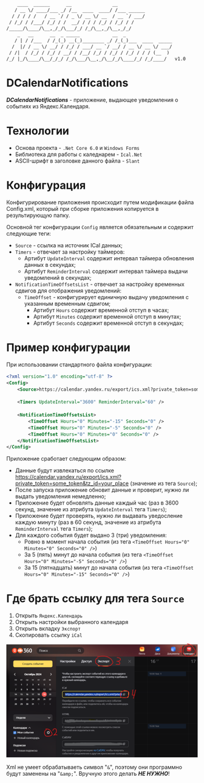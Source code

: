 ﻿```
    ____  ______      __               __                    
   / __ \/ ____/___ _/ /__  ____  ____/ /___ ______          
  / / / / /   / __ `/ / _ \/ __ \/ __  / __ `/ ___/          
 / /_/ / /___/ /_/ / /  __/ / / / /_/ / /_/ / /              
/_____/\____/\__,_/_/\___/_/ /_/\__,_/\__,_/_/               
    _   __      __  _ _____            __  _                 
   / | / /___  / /_(_) __(_)________ _/ /_(_)___  ____  _____
  /  |/ / __ \/ __/ / /_/ / ___/ __ `/ __/ / __ \/ __ \/ ___/
 / /|  / /_/ / /_/ / __/ / /__/ /_/ / /_/ / /_/ / / / (__  ) 
/_/ |_/\____/\__/_/_/ /_/\___/\__,_/\__/_/\____/_/ /_/____/   v1.0
```

# DCalendarNotifications

***DCalendarNotifications*** - приложение, выдающее уведомления о событиях из Яндекс.Календаря.

# Технологии

- Основа проекта - `.Net Core 6.0` и `Windows Forms`
- Библиотека для работы с каледнарем - `Ical.Net`
- ASCII-шрифт в заголовке данного файла - `Slant`

# Конфигурация

Конфигурирование приложения происходит путем модификации файла Config.xml, который при сборке приложения копируется в результирующую папку.

Основной тег конфигурации `Config` является обязательным и содержит следующие теги:
- `Source` - ссылка на источник ICal данных;
- `Timers`  - отвечает за настройку таймеров:
  - Артибут `UpdateInterval` содержит интервал таймера обновления данных в секундах;
  - Артибут `ReminderInterval` содержит интервал таймера выдачи уведомлений в секундах;
- `NotificationTimeOffsetsList` - отвечает за настройку временных сдвигов для отображения уведомлений:
  - `TimeOffset` - конфигурирует единичную выдачу уведомления с указанным временным сдвигом;
    - Артибут `Hours` содержит временной отступ в часах;
    - Артибут `Minutes` содержит временной отступ в минутах;
    - Артибут `Seconds` содержит временной отступ в секундах;

# Пример конфигурации

При использовании стандартного файла конфигурации:

```xml
<?xml version="1.0" encoding="utf-8" ?>
<Config>
    <Source>https://calendar.yandex.ru/export/ics.xml?private_token=some_token&tz_id=your_place</Source>

    <Timers UpdateInterval="3600" ReminderInterval="60" />

    <NotificationTimeOffsetsList>
        <TimeOffset Hours="0" Minutes="-15" Seconds="0" />
        <TimeOffset Hours="0" Minutes="-5" Seconds="0" />
        <TimeOffset Hours="0" Minutes="0" Seconds="0" />
    </NotificationTimeOffsetsList>
</Config>
```

Приложение сработает следующим образом:

- Данные будут извлекаться по ссылке https://calendar.yandex.ru/export/ics.xml?private_token=some_token&tz_id=your_place (значение из тега `Source`);
- После запуска приложение обновит данные и проверит, нужно ли выдать уведомления немедленно;
- Приложение будет обновлять данные каждый час (раз в 3600 секунд, значение из атрибута `UpdateInterval` тега `Timers`);
- Приложение будет проверять, нужно ли выдавать уведосление каждую минуту (раз в 60 секунд, значение из атрибута `ReminderInterval` тега `Timers`);
- Для каждого события будет выдано 3 (три) уведомления:
    - Ровно в момент начала события (из тега `<TimeOffset Hours="0" Minutes="0" Seconds="0" />`)
    - За 5 (пять) минут до начала события (из тега `<TimeOffset Hours="0" Minutes="-5" Seconds="0" />`)
    - За 15 (пятнадцать) минут до начала события (из тега `<TimeOffset Hours="0" Minutes="-15" Seconds="0" />`)

# Где брать ссылку для тега `Source`

1. Открыть `Яндекс.Календарь`
2. Открыть настройки выбранного календаря
3. Открыть вкладку `Экспорт`
4. Скопировать ссылку `iCal`

![Инструкция по получению iCal ссылки](ReadmePics/image.png)

Xml не умеет обрабатываеть символ "`&`", поэтому они программно будут заменены на "`&amp;`". Вручную этого делать ***НЕ НУЖНО***!